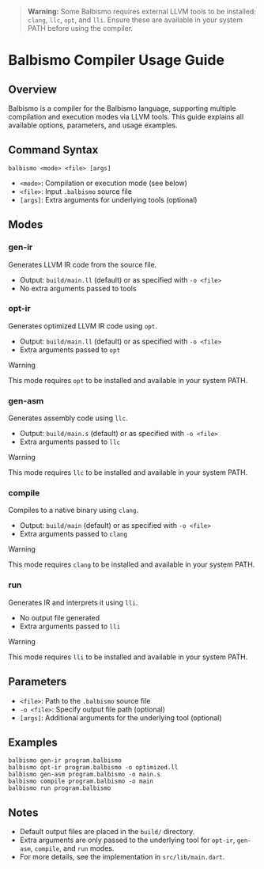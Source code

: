 > **Warning:** Some Balbismo requires external LLVM tools to be installed: `clang`, `llc`, `opt`, and `lli`. Ensure these are available in your system PATH before using the compiler.

# Balbismo Compiler Usage Guide

## Overview
Balbismo is a compiler for the Balbismo language, supporting multiple compilation and execution modes via LLVM tools. This guide explains all available options, parameters, and usage examples.

## Command Syntax

```
balbismo <mode> <file> [args]
```
- `<mode>`: Compilation or execution mode (see below)
- `<file>`: Input `.balbismo` source file
- `[args]`: Extra arguments for underlying tools (optional)

## Modes

### gen-ir
Generates LLVM IR code from the source file.
- Output: `build/main.ll` (default) or as specified with `-o <file>`
- No extra arguments passed to tools

### opt-ir
Generates optimized LLVM IR code using `opt`.
- Output: `build/main.ll` (default) or as specified with `-o <file>`
- Extra arguments passed to `opt`
> [!WARNING]
> This mode requires `opt` to be installed and available in your system PATH.

### gen-asm
Generates assembly code using `llc`.
- Output: `build/main.s` (default) or as specified with `-o <file>`
- Extra arguments passed to `llc`
> [!WARNING]
> This mode requires `llc` to be installed and available in your system PATH.

### compile
Compiles to a native binary using `clang`.
- Output: `build/main` (default) or as specified with `-o <file>`
- Extra arguments passed to `clang`
> [!WARNING]
> This mode requires `clang` to be installed and available in your system PATH.

### run
Generates IR and interprets it using `lli`.
- No output file generated
- Extra arguments passed to `lli`
> [!WARNING]
> This mode requires `lli` to be installed and available in your system PATH.

## Parameters

- `<file>`: Path to the `.balbismo` source file
- `-o <file>`: Specify output file path (optional)
- `[args]`: Additional arguments for the underlying tool (optional)

## Examples

```
balbismo gen-ir program.balbismo
balbismo opt-ir program.balbismo -o optimized.ll
balbismo gen-asm program.balbismo -o main.s
balbismo compile program.balbismo -o main
balbismo run program.balbismo
```

## Notes
- Default output files are placed in the `build/` directory.
- Extra arguments are only passed to the underlying tool for `opt-ir`, `gen-asm`, `compile`, and `run` modes.
- For more details, see the implementation in `src/lib/main.dart`.
